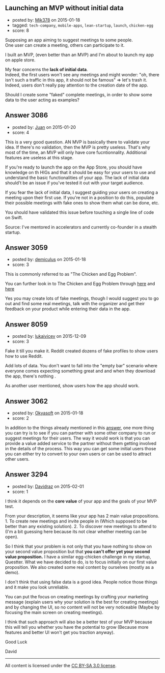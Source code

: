 ## Launching an MVP without initial data

- posted by: [Mik378](https://stackexchange.com/users/961739/mik378) on 2015-01-18
- tagged: `tech-company`, `mobile-apps`, `lean-startup`, `launch`, `chicken-egg`
- score: 8

<p>Supposing an app aiming to suggest meetings to some people.<br>
One user can create a meeting, others can participate to it.</p>

<p>I built an MVP, (even better than an MVP) and I'm about to launch my app on apple store. </p>

<p>My fear concerns the <strong>lack of initial data</strong>.<br>
Indeed, the first users won't see any meetings and might wonder: "oh, there isn't such a traffic in this app, it should not be famous" => let's trash it.<br>
Indeed, users don't really pay attention to the creation date of the app. </p>

<p>Should I create some "faked" complete meetings, in order to show some data to the user acting as examples? </p>



## Answer 3086

- posted by: [Juan](https://stackexchange.com/users/3239859/juan) on 2015-01-20
- score: 4

<p>This is a very good question. AN MVP is basically there to validate your idea. If there's no validation, then the MVP is pretty useless. That's why most of the time, an MVP will only have core fucntionnality. Additional features are useless at this stage. </p>

<p>If you're ready to launch the app on the App Store, you should have knowledge on th HIGs and that it should be easy for your users to use and understand the basic functionalities of your app. The lack of initial data should't be an issue if you've tested it out with your target audience.</p>

<p>If you fear the lack of initial data, I suggest guiding your users on creating a meeting upon their first use. If you're not in a position to do this, populate their possible meetings with fake ones to show them what can be done, etc.</p>

<p>You should have validated this issue before touching a single line of code on Swift.</p>

<p>Source: I've mentored in accelerators and currently co-founder in a stealth startup.</p>



## Answer 3059

- posted by: [demiculus](https://stackexchange.com/users/5264485/demiculus) on 2015-01-18
- score: 3

<p>This is commonly referred to as "The Chicken and Egg Problem".</p>

<p>You can further look in to The Chicken and Egg Problem through <a href="https://startups.stackexchange.com/questions/884/how-to-approach-solving-a-chicken-and-egg-customer-problem">here</a> and <a href="https://startups.stackexchange.com/questions/1803/how-to-overcome-the-chicken-and-egg-problem-in-user-generated-content-startup">here</a></p>

<p>Yes you may create lots of fake meetings, though I would suggest you to go out and find some real meetings, talk with the organizer and get their feedback on your product while entering their data in the app.</p>



## Answer 8059

- posted by: [lukaivicev](https://stackexchange.com/users/5245413/lukaivicev) on 2015-12-09
- score: 3

<p>Fake it till you make it. Reddit created dozens of fake profiles to show users how to use Reddit. </p>

<p>Add lots of data. You don't want to fall into the "empty bar" scenario where everyone comes expecting something great and and when they download the app, there's nothing . </p>

<p>As another user mentioned, show users how the app should work. </p>



## Answer 3062

- posted by: [Okyasoft](https://stackexchange.com/users/294248/okyasoft) on 2015-01-18
- score: 2

<p>In addition to the things already mentioned in this <a href="https://startups.stackexchange.com/a/1805/318">answer</a>, one more thing you can try is to see if you can partner with some other company to run or suggest meetings for their users. The way it would work is that you can provide a value added service to the partner without them getting involved in the details of the process. This way you can get some initial users those you can either try to convert to your own users or can be used to attract other users.</p>



## Answer 3294

- posted by: [Davidraz](https://stackexchange.com/users/4447731/davidraz) on 2015-02-01
- score: 1

<p>I think it depends on the <strong>core value</strong> of your app and the goals of your MVP test.</p>

<p>From your description, it seems like your app has 2 main value propositions. 
1. To create new meetings and invite people in (Which supposed to be better than any existing solution).
2. To discover new meetings to attend to (I'm a bit guessing here because its not clear whether meeting can be open).</p>

<p>So I think  that your problem is not only that you have nothing to show on your second value proposition but that <strong>you can't offer yet your second value proposition.</strong>
I have a similar egg-chicken challenge in my startup, Questter.
What we have decided to do, is to focus initially on our first value proposition. We also created some real content by ourselves (mostly as a demo). </p>

<p>I don't think that using false data is a good idea. People notice those things and it make you look unreliable.</p>

<p>You can put the focus on creating meetings by crafting your marketing message (explain users why your solution is the best for creating meetings) and by changing the UI, so no content will not be very noticeable (Maybe by focusing the main screen on creating meetings).</p>

<p>I think that such approach will also be a better test of your MVP because this will tell you whether you have the potential to grow (Because more features and better UI won't get you traction anyway).</p>

<p>Good Luck </p>

<p>David   </p>




---

All content is licensed under the [CC BY-SA 3.0 license](https://creativecommons.org/licenses/by-sa/3.0/).
